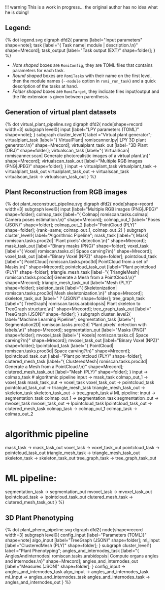 
!!! warning 
    This is a work in progress... the original author has no idea what he is doing!

## Legend:

{% dot legend.svg
digraph dfd2{
    params [label="Input parameters" shape=note];
    task [label="{<f0> Task name|<f1> module |<f2> description.\n}" shape=Mrecord];
    task_output [label="Task output (EXT)" shape=folder];
}
%}
- _Note shaped_ boxes are `RomiConfig`, they are TOML files that contains parameters for each task.
- _Round shaped_ boxes are `RomiTasks` with their name on the first level, then the module names (`--module` option in `romi_run_task`) and a quick description of the tasks at hand.
- _Folder shaped_ boxes are `RomiTarget`, they indicate files input/output and the file extension is given between parenthesis.


## Generation of virtual plant datasets

{% dot virtual_plant_pipeline.svg
digraph dfd2{
    node[shape=record width=3]
    subgraph level0{
        input [label="LPY parameters (TOML)" shape=note];
    }
    subgraph cluster_level1{
        label ="Virtual plant generator";
        virtualplant_task [label="{<f0> VirtualPlant|<f1> romiscanner.lpy|<f2> LPY 3D plant generator.\n}" shape=Mrecord];
        virtualplant_task_out [label="3D Plant (OBJ)" shape=folder];
        virtualscan_task [label="{<f0> VirtualScan|<f1> romiscanner.scan|<f2> Generate photorealistic images of a virtual plant.\n}" shape=Mrecord];
        virtualscan_task_out [label="Multiple RGB images (PNG|JPEG)" shape=folder];
    }
    input -> virtualplant_task
    virtualplant_task -> virtualplant_task_out
    virtualplant_task_out -> virtualscan_task
    virtualscan_task -> virtualscan_task_out
}
%}

## Plant Reconstruction from RGB images

{% dot plant_reconstruct_pipeline.svg
digraph dfd2{
    node[shape=record width=3]
    subgraph level0{
        input [label="Multiple RGB images (PNG|JPEG)" shape=folder];
        colmap_task [label="{<f0> Colmap|<f1> romiscan.tasks.colmap|<f2> Camera poses estimation.\n}" shape=Mrecord];
        colmap_out_1 [label="Poses (JSON)" shape=folder];
        colmap_out_2 [label="PointCloud (PLY)" shape=folder];
        {rank=same; colmap_out_1, colmap_out_2}
    }
    subgraph cluster_level1{
        label="Algorithmic Pipeline";
        mask_task [label="{<f0> Mask|<f1> romiscan.tasks.proc2d|<f2> 'Plant pixels' detection.\n}" shape=Mrecord];
        mask_task_out [label="Binary masks (PNG)" shape=folder];
        voxel_task [label="{<f0> Voxel|<f1> romiscan.tasks.cl|<f2> Space carving?\n}" shape=Mrecord];
        voxel_task_out [label="Binary Voxel (NPZ)" shape=folder];
        pointcloud_task [label="{<f0> PointCloud|<f1> romiscan.tasks.proc3d|<f2> PointCloud from a set of Masks.\n}" shape=Mrecord];
        pointcloud_task_out [label="Plant pointcloud (PLY)" shape=folder];
        triangle_mesh_task [label="{<f0> TriangleMesh|<f1> romiscan.tasks.proc3d|<f2> Generate a Mesh from a PointCloud.\n}" shape=Mrecord];
        triangle_mesh_task_out [label="Mesh (PLY)" shape=folder];
        skeleton_task [label="{<f0> Skeletonization|<f1> romiscan.tasks.proc3d|<f2> Mesh skeletonization.\n}" shape=Mrecord];
        skeleton_task_out [label=" ? (JSON)" shape=folder];
        tree_graph_task [label="{<f0> TreeGraph|<f1> romiscan.tasks.arabidopsis|<f2> Plant skeleton to TreeGraph structure.\n}" shape=Mrecord];
        tree_graph_task_out [label=" TreeGraph (JSON)" shape=folder];
    }
    subgraph cluster_level2{
        label="Machine Learning Pipeline";
        segmentation_task [label="{<f0> Segmentation2D|<f1> romiscan.tasks.proc2d|<f2> 'Plant pixels' detection with labels.\n}" shape=Mrecord];
        segmentation_out [label="Masks (PNG)" shape=folder];
        mvoxel_task [label="{<f0> Voxels|<f1> romiscan.tasks.cl|<f2> Space carving?\n}" shape=Mrecord];
        mvoxel_task_out [label="Binary Voxel (NPZ)" shape=folder];
        lpointcloud_task [label="{<f0> PointCloud|<f1> romiscan.tasks.proc3d|<f2> Space carving?\n}" shape=Mrecord];
        lpointcloud_task_out [label="Plant pointcloud (PLY)" shape=folder];
        clutered_mesh_task [label="{<f0> ClusteredMesh|<f1> romiscan.tasks.proc3d|<f2> Generate a Mesh from a PointCloud.\n}" shape=Mrecord];
        clutered_mesh_task_out [label="Mesh (PLY)" shape=folder];
    }
    input -> colmap_task
    # algorithmic pipeline
    input -> mask_task
    colmap_out_1 -> voxel_task
    mask_task_out -> voxel_task
    voxel_task_out -> pointcloud_task
    pointcloud_task_out -> triangle_mesh_task
    triangle_mesh_task_out -> skeleton_task
    skeleton_task_out -> tree_graph_task
    # ML pipeline:
    input -> segmentation_task
    colmap_out_1 -> segmentation_task
    segmentation_out -> mvoxel_task
    mvoxel_task_out -> lpointcloud_task
    lpointcloud_task_out -> clutered_mesh_task
colmap_task -> colmap_out_1
colmap_task -> colmap_out_2
# algorithmic pipeline
mask_task -> mask_task_out
voxel_task -> voxel_task_out
pointcloud_task -> pointcloud_task_out
triangle_mesh_task -> triangle_mesh_task_out
skeleton_task -> skeleton_task_out
tree_graph_task -> tree_graph_task_out
# ML pipeline:
segmentation_task -> segmentation_out
mvoxel_task -> mvoxel_task_out
lpointcloud_task -> lpointcloud_task_out
clutered_mesh_task -> clutered_mesh_task_out
}
%}

## 3D Plant Phenotyping

{% dot plant_pheno_pipeline.svg
digraph dfd2{
    node[shape=record width=3]
    subgraph level0{
        config_input [label="Parameters (TOML)}" shape=note]
        algo_input [label="TreeGraph (JSON)" shape=folder];
        ml_input [label="ClusteredMesh (PLY)" shape=folder];
    }
    subgraph cluster_level1{
        label ="Plant Phenotyping";
        angles_and_internodes_task [label="{<f0> AnglesAndInternodes|<f1> romiscan.tasks.arabidopsis|<f2> Compute organs angles and internodes.\n}" shape=Mrecord];
        angles_and_internodes_out [label="Measures (JSON)" shape=folder];
    }
config_input -> angles_and_internodes_task
algo_input -> angles_and_internodes_task
ml_input -> angles_and_internodes_task
angles_and_internodes_task -> angles_and_internodes_out
}
%}
